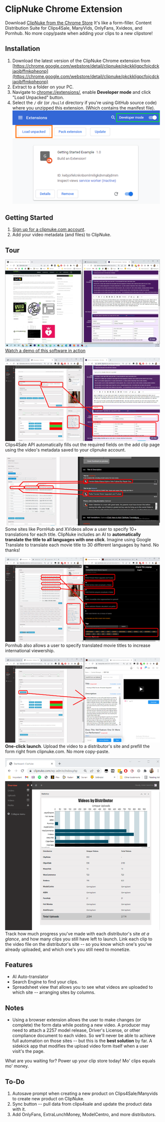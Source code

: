 # ClipNuke Chrome Extension
 Download [ClipNuke from the Chrome Store](https://chrome.google.com/webstore/detail/clipnuke/pkckkligpcfojcdckjaojbffmkpheonp)
 It's like a form-filler.
 Content Distribution Suite for Clips4Sale, ManyVids, OnlyFans, Xvideos, and Pornhub. No more copy/paste when adding your clips to a new clipstore!

## Installation
1. Download the latest version of the ClipNuke Chrome extension from [https://chrome.google.com/webstore/detail/clipnuke/pkckkligpcfojcdckjaojbffmkpheonp](https://chrome.google.com/webstore/detail/clipnuke/pkckkligpcfojcdckjaojbffmkpheonp)
1. Extract to a folder on your PC.
1. Navigate to [chrome://extensions/](chrome://extensions/), enable **Developer mode** and click "Load Unpacked" button.
1. Select the `/` dir  (or `/build` directory if you're using GitHub source code) where you unzipped this extension. (Which contains the manifest file).
![Chrome Installation](/docs/images/chrome-installation.png)

## Getting Started
1. [Sign up for a clipnuke.com account](https://clipnuke.com/my-account/).
1. Add your video metadata (and files) to ClipNuke.

## Tour
[![Watch a demo of this software in action](/docs/images/clipnuke-tour.jpg)](/docs/video/ClipNuke-Tour_hd.mp4)
[Watch a demo of this software in action](/docs/video/ClipNuke-Tour_hd.mp4)

![Clips4Sale](/docs/images/clips4sale-example-hilight.jpg)
Clips4Sale API automatically fills out the required fields on the add clip page using the video's metadata saved to your clipnuke account.

![XVideos](/docs/images/xvideos-example-hilight.jpg)
Some sites like PornHub and XVideos allow a user to specify 10+ translations for each title. ClipNuke includes an AI to **automatically translate the title to all languages with one click**. Imagine using Google Translate to translate each movie title to 30 different languages by hand. No thanks!

![PornHub](/docs/images/pornhub-example-hilight.jpg)
Pornhub also allows a user to specify translated movie titles to increase international viewership.

![ManyVids](/docs/images/manyvids-example-hilight.jpg)
**One-click launch**. Upload the video to a distributor's site and prefill the form right from clipnuke.com. No more copy-paste.

![Dashboard](/docs/images/admin-dashboard.PNG)
Track how much progress you've made with each distributor's site *at a glance*, and how many clips you still have left to launch. Link each clip to the video file on the distributor's site -- so you know which one's you've already uploaded, and which one's you still need to monetize.

## Features
- AI Auto-translator
- Search Engine to find your clips.
- Spreadsheet view that allows you to see what videos are uploaded to which site -- arranging sites by columns.

## Notes
- Using a browser extension allows the user to make changes (or complete) the form data while posting a new video. A producer may need to attach a 2257 model release, Driver's License, or other compliance document to each video. So we'll never be able to achieve full automation on those sites -- but this is the **best solution** by far. A sidekick app that modifies the upload video form itself when a user visit's the page.

What are you waiting for? Power up your clip store today! Mo' clips equals mo' money.

## To-Do
1. Autosave prompt when creating a new product on Clips4Sale/Manyvids to create new product on ClipNuke.
1. Sync button -- pull data from clips4sale and update the product data with it.
1. Add OnlyFans, ExtraLunchMoney, ModelCentro, and more distributors.
